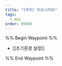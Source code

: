 ```yaml
---
title: "[목차] 하모니카OS"
tags:
  - moc
order: 99999
---
```

%% Begin Waypoint %%
- [[초기환경 설정]]

%% End Waypoint %%